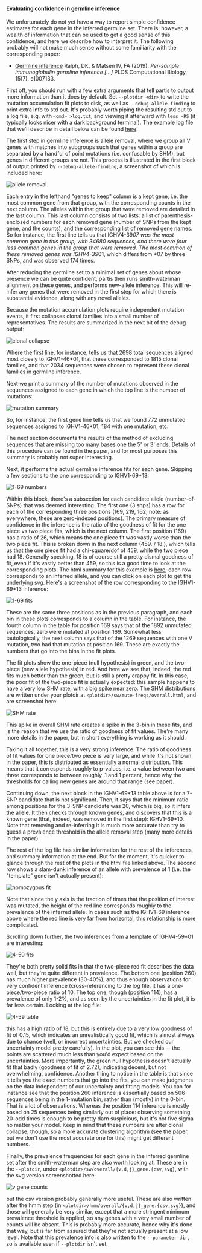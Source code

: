 #### Evaluating confidence in germline inference

We unfortunately do not yet have a way to report simple confidence estimates for each gene in the inferred germline set.
There is, however, a wealth of information that can be used to get a good sense of this confidence, and here we describe how to interpret it.
The following probably will not make much sense without some familiarity with the corresponding paper:

  * [Germline inference](https://doi.org/10.1371/journal.pcbi.1007133) Ralph, DK, & Matsen IV, FA (2019). _Per-sample immunoglobulin germline inference \[...\]_ PLOS Computational Biology, 15(7), e1007133.

First off, you should run with a few extra arguments that tell partis to output more information than it does by default.
Set `--plotdir <dir>` to write the mutation accumulation fit plots to disk, as well as `--debug-allele-finding` to print extra info to std out.
It's probably worth piping the resulting std out to a log file, e.g. with `<cmd> >log.txt`, and viewing it afterward with `less -RS` (it typically looks nicer with a dark background terminal).
The example log file that we'll describe in detail below can be found [here](images/example-log.txt).

The first step in germline inference is allele removal, where we group all V genes with matches into subgroups such that genes within a group are separated by a handful of point mutations (i.e. confusable by SHM), but genes in different groups are not.
This process is illustrated in the first block of output printed by `--debug-allele-finding`, a screenshot of which is included here:

![allele removal](images/allele-removal.png)

Each entry in the lefthand "genes to keep" column is a kept gene, i.e. the most common gene from that group, with the corresponding counts in the next column.
The alleles within that group that were removed are detailed in the last column.
This last column consists of two lists: a list of parenthesis-enclosed numbers for each removed gene (number of SNPs from the kept gene, and the counts), and the corresponding list of removed gene names.
So for instance, the first line tells us that IGHV4-39*07 was the most common gene in this group, with 34680 sequences, and there were four less common genes in the group that were removed.
The most common of these removed genes was IGHV4-39*01, which differs from *07 by three SNPs, and was observed 174 times.

After reducing the germline set to a minimal set of genes about whose presence we can be quite confident, partis then runs smith-waterman alignment on these genes, and performs new-allele inference.
This will re-infer any genes that were removed in the first step for which there is substantial evidence, along with any novel alleles.

Because the mutation accumulation plots require independent mutation events, it first collapses clonal families into a small number of representatives.
The results are summarized in the next bit of the debug output:

![clonal collapse](images/clonal-collapse.png)

Where the first line, for instance, tells us that 2698 total sequences aligned most closely to IGHV1-46*01, that these corresponded to 1815 clonal families, and that 2034 sequences were chosen to represent these clonal families in germline inference.

Next we print a summary of the number of mutations observed in the sequences assigned to each gene in which the top line is the number of mutations:

![mutation summary](images/mutation-summary.png)

So, for instance, the first gene line tells us that we found 772 unmutated sequences assigned to IGHV1-46*01, 184 with one mutation, etc.

The next section documents the results of the method of excluding sequences that are missing too many bases one the 5' or 3' ends.
Details of this procedure can be found in the paper, and for most purposes this summary is probably not super interesting.

Next, it performs the actual germline inference fits for each gene.
Skipping a few sections to the one corresponding to IGHV1-69*13:

![1-69 numbers](images/1-69-numbers.png)

Within this block, there's a subsection for each candidate allele (number-of-SNPs) that was deemed interesting.
The first one (3 snps) has a row for each of the corresponding three positions (169, 219, 162; note: as everywhere, these are zero-indexed positions).
The primary measure of confidence in the inference is the ratio of the goodness of fit for the one piece vs two piece fits, which is the next column.
The first position (169) has a ratio of 26, which means the one piece fit was vastly worse than the two piece fit.
This is broken down in the next column (459. / 18.), which tells us that the one piece fit had a chi-square/dof of 459, while the two piece had 18.
Generally speaking, 18 is of course still a pretty dismal goodness of fit, even if it's vastly better than 459, so this is a good time to look at the corresponding plots.
The html summary for this example is [here](http://psathyrella.github.io/partis/example-plots/germline-inference/try-0.html); each row corresponds to an inferred allele, and you can click on each plot to get the underlying svg.
Here's a screenshot of the row corresponding to the IGHV1-69*13 inference:

![1-69 fits](images/1-69-fits.png)

These are the same three positions as in the previous paragraph, and each bin in these plots corresponds to a column in the table.
For instance, the fourth column in the table for position 169 says that of the 1892 unmutated sequences, zero were mutated at position 169.
Somewhat less tautologically, the next column says that of the 1269 sequences with one V mutation, two had that mutation at position 169.
These are exactly the numbers that go into the bins in the fit plots.

The fit plots show the one-piece (null hypothesis) in green, and the two-piece (new allele hypothesis) in red.
And here we see that, indeed, the red fits much better than the green, but is still a pretty crappy fit.
In this case, the poor fit of the two-piece fit is actually expected: this sample happens to have a very low SHM rate, with a big spike near zero.
The SHM distributions are written under your plotdir at `<plotdir>/sw/mute-freqs/overall.html`, and are screenshot here:

![SHM rate](images/shm-rate.png)

This spike in overall SHM rate creates a spike in the 3-bin in these fits, and is the reason that we use the ratio of goodness of fit values.
The're many more details in the paper, but in short everything is working as it should.

Taking it all together, this is a very strong inference.
The ratio of goodness of fit values for one piece/two piece is very large, and while it's not shown in the paper, this is distributed as essentially a normal distribution.
This means that it corresponds roughly to p-values, i.e. a value between two and three corresponds to between roughly .1 and 1 percent, hence why the thresholds for calling new genes are around that range (see paper).

Continuing down, the next block in the IGHV1-69\*13 table above is for a 7-SNP candidate that is not significant.
Then, it says that the minimum ratio among positions for the 3-SNP candidate was 20, which is big, so it infers the allele.
It then checks through known genes, and discovers that this is a known gene (that, indeed, was removed in the first step): IGHV1-69\*10.
Note that removing and re-inferring it is much more accurate than try to guess a prevalence threshold in the allele removal step (many more details in the paper).

The rest of the log file has similar information for the rest of the inferences, and summary information at the end.
But for the moment, it's quicker to glance through the rest of the plots in the html file linked above.
The second row shows a slam-dunk inference of an allele with prevalence of 1 (i.e. the "template" gene isn't actually present):

![homozygous fit](images/homozygous-fit.png)

Note that since the y axis is the fraction of times that the position of interest was mutated, the height of the red line corresponds roughly to the prevalence of the inferred allele.
In cases such as the IGHV1-69 inference above where the red line is very far from horizontal, this relationship is more complicated.

Scrolling down further, the two inferences from a template of IGHV4-59*01 are interesting:

![4-59 fits](images/4-59-fits.png)

They're both pretty solid fits in that the two-piece red fit describes the data well, but they're quite different in prevalence.
The bottom one (position 260) has much higher prevalence (30-40%), and thus enough observations for very confident inference (cross-referencing to the log file, it has a one-piece/two-piece ratio of 10.
The top one, though (position 114), has a prevalence of only 1-2%, and as seen by the uncertainties in the fit plot, it is far less certain.
Looking at the log file:

![4-59 table](images/4-59-table.png)

this has a high ratio of 18, but this is entirely due to a very low goodness of fit of 0.15, which indicates an unrealistically good fit, which is almost always due to chance (well, or incorrect uncertainties. But we checked our uncertainty model pretty carefully).
In the plot, you can see this -- the points are scattered much less than you'd expect based on the uncertainties.
More importantly, the green null hypothesis doesn't actually fit that badly (goodness of fit of 2.72), indicating decent, but not overwhelming, confidence.
Another thing to notice in the table is that since it tells you the exact numbers that go into the fits, you can make judgments on the data independent of our uncertainty and fitting models.
You can for instance see that the position 260 inference is essentially based on 506 sequences being in the 1-mutation bin, rather than (mostly) in the 0-bin.
That is a lot of observations.
Whereas the position 114 inference is mostly based on 25 sequences being similarly out of place: observing something 20-odd times is enough to be pretty darn suspicious, but it's not five sigma no matter your model.
Keep in mind that these numbers are after clonal collapse, though, so a more accurate clustering algorithm (see the paper, but we don't use the most accurate one for this) might get different numbers.

Finally, the prevalence frequencies for each gene in the inferred germline set after the smith-waterman step are also worth looking at.
These are in the `--plotdir`, under `<plotdir>/sw/overall/{v,d,j}_gene.{csv,svg}`, with the svg version screenshotted here:

![v gene counts](images/v-gene-counts.png)

but the csv version probably generally more useful.
These are also written after the hmm step (in `<plotdir>/hmm/overall/{v,d,j}_gene.{csv,svg}`), and those will generally be very similar, except that a more stringent minimum prevalence threshold is applied, so any genes with a very small number of counts will be absent.
This is probably more accurate, hence why it's done that way, but is far from assured that they're not actually present at a low level.
Note that this prevalence info is also written to the `--parameter-dir`, so is available even if `--plotdir` isn't set.
